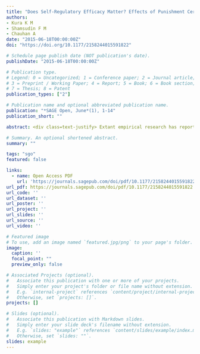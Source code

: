 ```yaml
---
title: "Does Self-Regulatory Efficacy Matter? Effects of Punishment Certainty and Punishment Severity on Organizational Deviance"
authors:
- Kura K M
- Shamsudin F M
- Chauhan A
date: "2015-06-18T00:00:00Z"
doi: "https://doi.org/10.1177/2158244015591822"

# Schedule page publish date (NOT publication's date).
publishDate: "2015-06-18T00:00:00Z"

# Publication type.
# Legend: 0 = Uncategorized; 1 = Conference paper; 2 = Journal article;
# 3 = Preprint / Working Paper; 4 = Report; 5 = Book; 6 = Book section;
# 7 = Thesis; 8 = Patent
publication_types: ["2"]

# Publication name and optional abbreviated publication name.
publication: "*SAGE Open, June*(1), 1-14"
publication_short: ""

abstract: <div class=text-justify> Extant empirical research has reported conflicting findings with respect to the effects of punishment certainty and punishment severity on organizational deviance, suggesting the need to introduce a moderator. The present study tested whether self-regulatory efficacy matters on the relationships among punishment certainty, punishment severity, and organizational deviance. Drawing on deterrence and self-efficacy theories, this study examined the effects of punishment certainty, punishment severity, and self-regulatory efficacy on organizational deviance among 197 employed postgraduate students who enrolled in the Master of Business Administration program at two large universities located in the north-west geopolitical zone of Nigeria. We used self-administered questionnaires to collect data. Using Partial Least Squares Structural Equation Modeling (PLS-SEM), we found a significant negative relationship between punishment certainty and organizational deviance. Similarly, the results indicated that punishment severity had a significant negative relationship with organizational deviance. The study also found a significant negative relationship between self-regulatory efficacy and organizational deviance. As expected, self-regulatory efficacy was found to moderate the relationship between punishment certainty and organizational deviance. On the contrary, no significant interaction effect was found between self-regulatory efficacy and punishment severity. Implications of the study in the Nigerian context have been discussed. </div>

# Summary. An optional shortened abstract.
summary: ""

tags: "sgo"
featured: false

links:
  - name: Open Access PDF 
    url: 'https://journals.sagepub.com/doi/pdf/10.1177/2158244015591822'
url_pdf: https://journals.sagepub.com/doi/pdf/10.1177/2158244015591822
url_code: ''
url_dataset: ''
url_poster: ''
url_project: ''
url_slides: ''
url_source: ''
url_video: ''

# Featured image
# To use, add an image named `featured.jpg/png` to your page's folder. 
image:
  caption: ''
  focal_point: ""
  preview_only: false

# Associated Projects (optional).
#   Associate this publication with one or more of your projects.
#   Simply enter your project's folder or file name without extension.
#   E.g. `internal-project` references `content/project/internal-project/index.md`.
#   Otherwise, set `projects: []`.
projects: []

# Slides (optional).
#   Associate this publication with Markdown slides.
#   Simply enter your slide deck's filename without extension.
#   E.g. `slides: "example"` references `content/slides/example/index.md`.
#   Otherwise, set `slides: ""`.
slides: example
---
```



